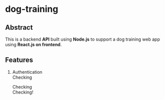dog-training
======

Abstract
------
This is a backend **API** built using **Node.js** to support a dog training web app using **React.js on frontend**.

Features
------
1. Authentication   
   Checking

   Checking  
   Checking!  